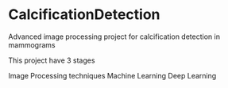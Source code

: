 # CalcificationDetection

Advanced image processing project for calcification detection in mammograms

This project have 3 stages

Image Processing techniques
Machine Learning
Deep Learning
